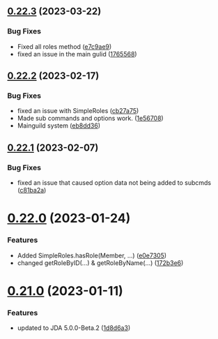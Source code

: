 ## [0.22.3](https://github.com/Greazi-Times/Discord_Bot_Foundation/compare/v0.22.2...v0.22.3) (2023-03-22)


### Bug Fixes

* Fixed all roles method ([e7c9ae9](https://github.com/Greazi-Times/Discord_Bot_Foundation/commit/e7c9ae958e4c995baad6bb8201d639eb8152d6a3))
* fixed an issue in the main gulid ([1765568](https://github.com/Greazi-Times/Discord_Bot_Foundation/commit/1765568e4b7bec4c9aa35990d1643ebb1e34f3a7))



## [0.22.2](https://github.com/Greazi-Times/Discord_Bot_Foundation/compare/v0.22.1...v0.22.2) (2023-02-17)


### Bug Fixes

* fixed an issue with SimpleRoles ([cb27a75](https://github.com/Greazi-Times/Discord_Bot_Foundation/commit/cb27a75d385795dda0ddda4fd6e8f07460091b8e))
* Made sub commands and options work. ([1e56708](https://github.com/Greazi-Times/Discord_Bot_Foundation/commit/1e567082e7674869d467806013befc1bb7fcd187))
* Mainguild system ([eb8dd36](https://github.com/Greazi-Times/Discord_Bot_Foundation/commit/eb8dd36945c16a3f77156c4721c3198bbadbbe26))



## [0.22.1](https://github.com/Greazi-Times/Discord_Bot_Foundation/compare/v0.22.0...v0.22.1) (2023-02-07)


### Bug Fixes

* fixed an issue that caused option data not being added to subcmds ([c81ba2a](https://github.com/Greazi-Times/Discord_Bot_Foundation/commit/c81ba2a7d75ea5533dd3abde0690f32124dc050e))



# [0.22.0](https://github.com/Greazi-Times/Discord_Bot_Foundation/compare/v0.21.0...v0.22.0) (2023-01-24)


### Features

* Added SimpleRoles.hasRole(Member, ...)  ([e0e7305](https://github.com/Greazi-Times/Discord_Bot_Foundation/commit/e0e73054991d1827cb2ffd60ba8048b22225b736))
* changed getRoleByID(...) & getRoleByName(...) ([172b3e6](https://github.com/Greazi-Times/Discord_Bot_Foundation/commit/172b3e67875ffd40f83b28775b4794db19d9d0a5))



# [0.21.0](https://github.com/Greazi-Times/Discord_Bot_Foundation/compare/v0.20.0...v0.21.0) (2023-01-11)


### Features

* updated to JDA 5.0.0-Beta.2 ([1d8d6a3](https://github.com/Greazi-Times/Discord_Bot_Foundation/commit/1d8d6a37393393a96098d68c3f5f61920b92ba4a))



